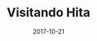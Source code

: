 ---
layout: post
category: day-by-day
date: 2017-10-21
title: Visitando Hita
image:
  thumbnail: /images/blog/thumbnails/2017-10-21-visitando-hita.jpg
  path: /images/blog/2017-10-21-visitando-hita.jpg
---